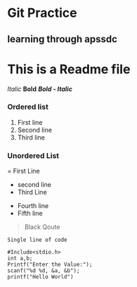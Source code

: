 # Git Practice 

## learning through apssdc


# This is a Readme file

*Italic*
**Bold**
***Bold - Italic***

### Ordered list
1. First line
2. Second line
3. Third line

### Unordered List 
= First Line
+ second line
+ Third Line
- Fourth line
- Fifth line

> Black Qoute

` Single line of code `
```
#Include<stdio.h>
int a,b;
Printf("Enter the Value:");
scanf("%d %d, &a, &b");
printf("Hello World")

```
